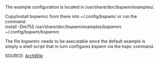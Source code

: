 The example configuration is located in /usr/share/doc/bspwm/examples/.

Copy/install bspwmrc from there into ~/.config/bspwm/ or run the command:<br/>
install -Dm755 /usr/share/doc/bspwm/examples/bspwmrc ~/.config/bspwm/bspwmrc

The file bspwmrc needs to be executable since the default example is simply a shell script that in turn configures bspwm via the bspc command.

SOURCE: [ArchWiki](https://wiki.archlinux.org/title/bspwm)

